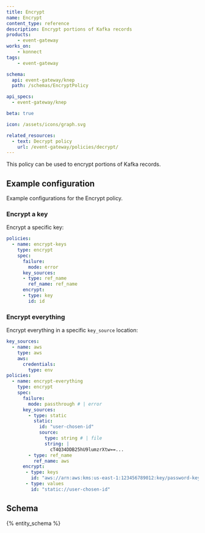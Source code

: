 ```yaml
---
title: Encrypt
name: Encrypt
content_type: reference
description: Encrypt portions of Kafka records
products:
    - event-gateway
works_on:
    - konnect
tags:
    - event-gateway

schema:
  api: event-gateway/knep
  path: /schemas/EncryptPolicy

api_specs:
  - event-gateway/knep

beta: true

icon: /assets/icons/graph.svg

related_resources:
  - text: Decrypt policy
    url: /event-gateway/policies/decrypt/
---
```


This policy can be used to encrypt portions of Kafka records.

## Example configuration

Example configurations for the Encrypt policy.

### Encrypt a key

Encrypt a specific key:
```yaml
policies:
  - name: encrypt-keys
    type: encrypt
    spec:
      failure:
        mode: error
      key_sources:
      - type: ref_name
        ref_name: ref_name
      encrypt:
      - type: key
        id: id
```

### Encrypt everything

Encrypt everything in a specific `key_source` location:

```yaml
key_sources:
  - name: aws
    type: aws
    aws:
      credentials:
        type: env
policies:
  - name: encrypt-everything
    type: encrypt
    spec:
      failure:
        mode: passthrough # | error
      key_sources:
        - type: static
          static:
            id: "user-chosen-id"
            source:
              type: string # | file
              string: |
                cT4Q34DDB25hU9lumzrXtw==...
        - type: ref_name
          ref_name: aws
      encrypt:
       - type: keys
         id: "aws://arn:aws:kms:us-east-1:123456789012:key/password-key-id"
       - type: values
         id: "static://user-chosen-id"
```

## Schema

{% entity_schema %}